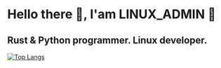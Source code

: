 # Hello there 👋️, I'am LINUX_ADMIN 🐧️
## Rust & Python programmer. Linux developer.
[![Top Langs](https://github-readme-stats.vercel.app/api/top-langs/?username=linux-admin0001&layout=compact&theme=radical)](https://github.com/linux-admin0001/github-readme-stats)

